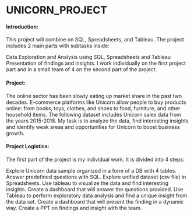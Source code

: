 # UNICORN_PROJECT
#### Introduction:
This project will combine on SQL, Spreadsheets, and Tableau. The project includes 2 main parts with subtasks inside:

Data Exploration and Analysis using SQL, Spreadsheets and Tableau
Presentation of findings and insights.
I work individually on the first project part and in a small team of  4 on the second part of the project.

#### Project: 
The online sector has been slowly eating up market share in the past two decades. E-commerce platforms like Unicorn allow people to buy products online: from books, toys, clothes, and shoes to food, furniture, and other household items. The following dataset includes Unicorn sales data from the years 2015-2018.
My task is to analyze the data, find interesting insights and identify weak areas and opportunities for Unicorn to boost business growth.

#### Project Logistics:
The first part of the project is my individual work. It is divided into 4 steps:

Explore Unicorn data sample organized in a form of a DB with 4 tables. Answer predefined questions with SQL.
Explore unified dataset (csv file) in Spreadsheets. Use tableau to visualize the data and find interesting insights. Create a dashboard that will answer the questions provided.
Use Tableau to perform exploratory data analysis and find a unique insight from the data set. Create a dashboard that will present the finding in a dynamic way.
Create a PPT on findings and insight with the team.
